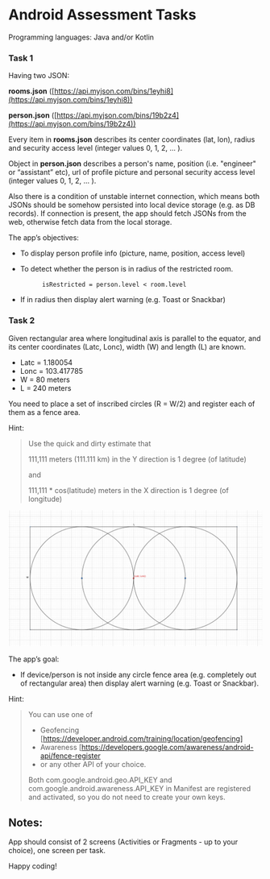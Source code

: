 # Android Assessment Tasks

Programming languages: Java and/or Kotlin

### Task 1

Having two JSON: 

**rooms.json** ([https://api.myjson.com/bins/1eyhi8](https://api.myjson.com/bins/1eyhi8)) 

**person.json** ([https://api.myjson.com/bins/19b2z4](https://api.myjson.com/bins/19b2z4))

Every item in **rooms.json** describes its center coordinates (lat, lon), radius and security access level (integer values 0, 1, 2, ... ).

Object in **person.json** describes a person's name, position (i.e. "engineer" or “assistant” etc), url of profile picture and personal security access level (integer values 0, 1, 2, ... ).

Also there is a condition of unstable internet connection, which means both JSONs should be somehow persisted into local device storage (e.g. as DB records). If connection is present, the app should fetch JSONs from the web, otherwise fetch data from the local storage.

The app’s objectives:

* To display person profile info (picture, name, position, access level)

* To detect whether the person is in radius of the restricted room. 

            isRestricted = person.level < room.level

* If in radius then display alert warning (e.g. Toast or Snackbar)

   

### Task 2

Given rectangular area where longitudinal axis is parallel to the equator, and its center coordinates (Latc, Lonc), width (W) and length (L) are known.

* Latc = 1.180054
* Lonc = 103.417785
* W = 80 meters
* L = 240 meters

You need to place a set of inscribed circles (R = W/2) and register each of them as a fence area.

Hint: 
>Use the quick and dirty estimate that 
>
>111,111 meters (111.111 km) in the Y direction is 1 degree (of latitude) 
>
>and 
>
>111,111 * cos(latitude) meters in the X direction is 1 degree (of longitude)

![Alt text](readme.res/Ship.png "Rectangular area")
  

The app’s goal:
* If device/person is not inside any circle fence area (e.g. completely out of rectangular area) then display alert warning (e.g. Toast or Snackbar).

Hint: 
>You can use one of
>* Geofencing [https://developer.android.com/training/location/geofencing]
>* Awareness [https://developers.google.com/awareness/android-api/fence-register 
>* or any other API of your choice.
>
> Both com.google.android.geo.API_KEY and com.google.android.awareness.API_KEY in Manifest are registered and activated, so you do not need to create your own keys.


## Notes:
App should consist of 2 screens (Activities or Fragments - up to your choice), one screen per task.


Happy coding!

